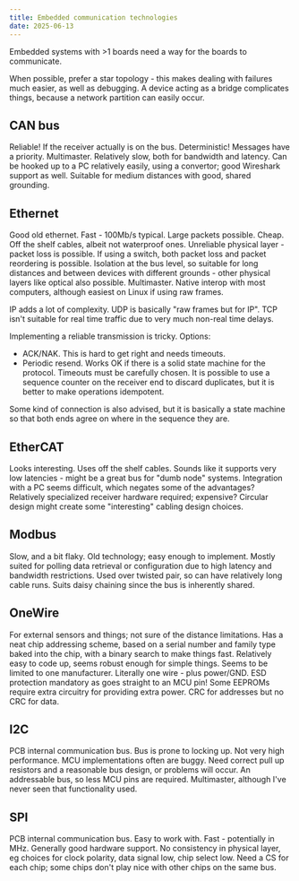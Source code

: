 ```yaml
---
title: Embedded communication technologies
date: 2025-06-13
---
```


Embedded systems with >1 boards need a way for the boards to communicate.

When possible, prefer a star topology - this makes dealing with failures much easier, as well as debugging.
A device acting as a bridge complicates things, because a network partition can easily occur.

## CAN bus

Reliable! If the receiver actually is on the bus.
Deterministic! Messages have a priority.
Multimaster.
Relatively slow, both for bandwidth and latency.
Can be hooked up to a PC relatively easily, using a convertor; good Wireshark support as well.
Suitable for medium distances with good, shared grounding.

## Ethernet

Good old ethernet.
Fast - 100Mb/s typical.
Large packets possible.
Cheap.
Off the shelf cables, albeit not waterproof ones.
Unreliable physical layer - packet loss is possible.
If using a switch, both packet loss and packet reordering is possible.
Isolation at the bus level, so suitable for long distances and between devices with different grounds - other physical layers like optical also possible.
Multimaster.
Native interop with most computers, although easiest on Linux if using raw frames.

IP adds a lot of complexity.
UDP is basically "raw frames but for IP".
TCP isn't suitable for real time traffic due to very much non-real time delays.

Implementing a reliable transmission is tricky. Options:

- ACK/NAK. This is hard to get right and needs timeouts.
- Periodic resend. Works OK if there is a solid state machine for the protocol. Timeouts must be carefully chosen. It is possible to use a sequence counter on the receiver end to discard duplicates, but it is better to make operations idempotent.

Some kind of connection is also advised, but it is basically a state machine so that both ends agree on where in the sequence they are.

## EtherCAT

Looks interesting.
Uses off the shelf cables.
Sounds like it supports very low latencies - might be a great bus for "dumb node" systems.
Integration with a PC seems difficult, which negates some of the advantages?
Relatively specialized receiver hardware required; expensive?
Circular design might create some "interesting" cabling design choices.

## Modbus

Slow, and a bit flaky.
Old technology; easy enough to implement.
Mostly suited for polling data retrieval or configuration due to high latency and bandwidth restrictions.
Used over twisted pair, so can have relatively long cable runs.
Suits daisy chaining since the bus is inherently shared.

## OneWire

For external sensors and things; not sure of the distance limitations.
Has a neat chip addressing scheme, based on a serial number and family type baked into the chip, with a binary search to make things fast.
Relatively easy to code up, seems robust enough for simple things.
Seems to be limited to one manufacturer.
Literally one wire - plus power/GND.
ESD protection mandatory as goes straight to an MCU pin!
Some EEPROMs require extra circuitry for providing extra power.
CRC for addresses but no CRC for data.

## I2C

PCB internal communication bus.
Bus is prone to locking up.
Not very high performance.
MCU implementations often are buggy.
Need correct pull up resistors and a reasonable bus design, or problems will occur.
An addressable bus, so less MCU pins are required.
Multimaster, although I've never seen that functionality used.

## SPI

PCB internal communication bus.
Easy to work with.
Fast - potentially in MHz.
Generally good hardware support.
No consistency in physical layer, eg choices for clock polarity, data signal low, chip select low.
Need a CS for each chip; some chips don't play nice with other chips on the same bus.


